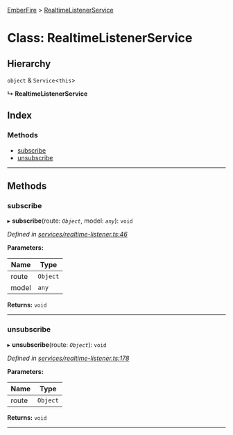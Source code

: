 [EmberFire](../README.md) > [RealtimeListenerService](../classes/realtimelistenerservice.md)

# Class: RealtimeListenerService

## Hierarchy

 `object` & `Service`<`this`>

**↳ RealtimeListenerService**

## Index

### Methods

* [subscribe](realtimelistenerservice.md#subscribe)
* [unsubscribe](realtimelistenerservice.md#unsubscribe)

---

## Methods

<a id="subscribe"></a>

###  subscribe

▸ **subscribe**(route: *`Object`*, model: *`any`*): `void`

*Defined in [services/realtime-listener.ts:46](https://github.com/firebase/emberfire/blob/v3.0.0-rc.1/addon/services/realtime-listener.ts#L46)*

**Parameters:**

| Name | Type |
| ------ | ------ |
| route | `Object` |
| model | `any` |

**Returns:** `void`

___
<a id="unsubscribe"></a>

###  unsubscribe

▸ **unsubscribe**(route: *`Object`*): `void`

*Defined in [services/realtime-listener.ts:178](https://github.com/firebase/emberfire/blob/v3.0.0-rc.1/addon/services/realtime-listener.ts#L178)*

**Parameters:**

| Name | Type |
| ------ | ------ |
| route | `Object` |

**Returns:** `void`

___

